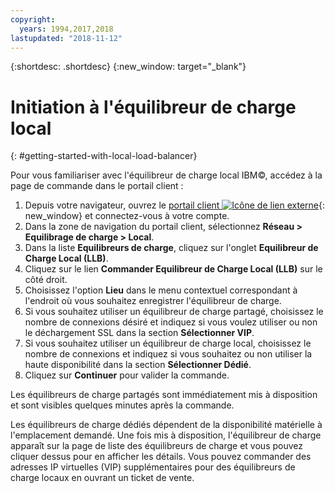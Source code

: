 ```yaml
---
copyright:
  years: 1994,2017,2018
lastupdated: "2018-11-12"
---
```


{:shortdesc: .shortdesc}
{:new_window: target="_blank"}

# Initiation à l'équilibreur de charge local
{: #getting-started-with-local-load-balancer}

Pour vous familiariser avec l'équilibreur de charge local IBM©, accédez à la page de commande dans le portail client :

1. Depuis votre navigateur, ouvrez le [portail client ![Icône de lien externe](../../icons/launch-glyph.svg "Icône de lien externe")](https://control.softlayer.com/){: new_window} et connectez-vous à votre compte.
2. Dans la zone de navigation du portail client, sélectionnez **Réseau > Equilibrage de charge > Local**.
3. Dans la liste **Equilibreurs de charge**, cliquez sur l'onglet **Equilibreur de Charge Local (LLB)**.
4. Cliquez sur le lien **Commander Equilibreur de Charge Local (LLB)** sur le côté droit.
5. Choisissez l'option **Lieu** dans le menu contextuel correspondant à l'endroit où vous souhaitez enregistrer l'équilibreur de charge.
6. Si vous souhaitez utiliser un équilibreur de charge partagé, choisissez le nombre de connexions désiré et indiquez si vous voulez utiliser ou non le déchargement SSL dans la section **Sélectionner VIP**.
7. Si vous souhaitez utiliser un équilibreur de charge local, choisissez le nombre de connexions et indiquez si vous souhaitez ou non utiliser la haute disponibilité dans la section **Sélectionner Dédié**.
8. Cliquez sur **Continuer** pour valider la commande.

Les équilibreurs de charge partagés sont immédiatement mis à disposition et sont visibles quelques minutes après la commande. 

Les équilibreurs de charge dédiés dépendent de la disponibilité matérielle à l'emplacement demandé. Une fois mis à disposition, l'équilibreur de charge apparaît sur la page de liste des équilibreurs de charge et vous pouvez cliquer dessus pour en afficher les détails. Vous pouvez commander des adresses IP virtuelles (VIP) supplémentaires pour des équilibreurs de charge locaux en ouvrant un ticket de vente.
